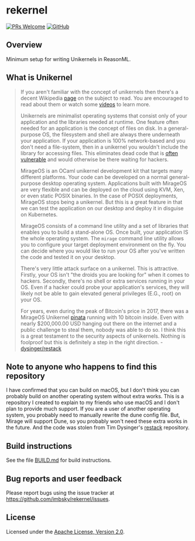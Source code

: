 # rekernel

[![PRs Welcome](https://img.shields.io/badge/PRs-welcome-brightgreen.svg?style=flat-square)](http://makeapullrequest.com)
[![GitHub](https://img.shields.io/github/license/imbsky/dvm?color=brightgreen&style=flat-square)](https://github.com/imbsky/dvm/blob/master/LICENSE)

## Overview

Minimum setup for writing Unikernels in ReasonML.

## What is Unikernel

> If you aren't familiar with the concept of unikernels then there's a decent
> Wikipedia [page](https://en.wikipedia.org/wiki/Unikernel) on the subject to
> read. You are encouraged to read about them or watch some
> [videos](https://www.youtube.com/results?search_query=unikernel) to learn
> more.
>
> Unikernels are minimalist operating systems that consist only of your
> application and the libraries needed at runtime. One feature often needed for
> an application is the concept of files on disk. In a general-purpose OS, the
> filesystem and shell are always there underneath your application. If your
> application is 100% network-based and you don't need a file-system, then in a
> unikernel you wouldn't include the library for accessing files. This
> eliminates dead code that is
> [often](https://www.cvedetails.com/product/47/Linux-Linux-Kernel.html?vendor_id=33)
> [vulnerable](https://www.cvedetails.com/product/21050/GNU-Bash.html?vendor_id=72)
> and would otherwise be there waiting for hackers.
>
> MirageOS is an OCaml unikernel development kit that targets many different
> platforms. Your code can be developed on a normal general-purpose desktop
> operating system. Applications built with MirageOS are very flexible and can
> be deployed on the cloud using KVM, Xen, or even static POSIX binaries. In the
> case of POSIX deployments, MirageOS stops being a unikernel. But this is a
> great feature in that we can test the application on our desktop and deploy it
> in disguise on Kubernetes.
>
> MirageOS consists of a command line utility and a set of libraries that
> enables you to build a stand-alone OS. Once built, your application IS the
> whole operating system. The `mirage` command line utility allows you to
> configure your target deployment environment on the fly. You can decide where
> you would like to run your OS after you've written the code and tested it on
> your desktop.
>
> There's very little attack surface on a unikernel. This is attractive.
> Firstly, your OS isn't "the droids you are looking for" when it comes to
> hackers. Secondly, there's no shell or extra services running in your OS. Even
> if a hacker could probe your application's services, they will likely not be
> able to gain elevated general privileges (E.G., root) on your OS.
>
> For years, even during the peak of Bitcoin's price in 2017, there was a
> MirageOS Unikernel [pinata](https://mirage.io/blog/bitcoin-pinata-results)
> running with 10 bitcoin inside. Even with nearly \$200,000.00 USD hanging out
> there on the internet and a public challenge to steal them, nobody was able to
> do so. I think this is a great testament to the security aspects of
> unikernels. Nothing is foolproof but this is definitely a step in the right
> direction. - [dysinger/restack](https://github.com/dysinger/restack)

## Note to anyone who happens to find this repository

I have confirmed that you can build on macOS, but I don't think you can probably
build on another operating system without extra works. This is a repository I
created to explain to my friends who use macOS and I don't plan to provide much
support. If you are a user of another operating system, you probably need to
manually rewrite the dune config file. But, Mirage will support Dune, so you
probably won't need these extra works in the future. And the code was stolen
from Tim Dysinger's [restack](https://github.com/dysinger/restack) repository.

## Build instructions

See the file [BUILD.md](BUILD.md) for build instructions.

## Bug reports and user feedback

Please report bugs using the issue tracker at
<https://github.com/imbsky/rekernel/issues>.

## License

Licensed under the
[Apache License, Version 2.0](https://www.apache.org/licenses/LICENSE-2.0).
